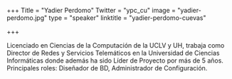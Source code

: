 +++
Title = "Yadier Perdomo"
Twitter = "ypc_cu"
image = "yadier-perdomo.jpg"
type = "speaker"
linktitle = "yadier-perdomo-cuevas"

+++

Licenciado en Ciencias de la Computación de la UCLV y UH, trabaja como Director de Redes y Servicios Telemáticos en la Universidad de Ciencias Informáticas donde además ha sido Líder de Proyecto por más de 5 años. Principales roles: Diseñador de BD, Administrador de Configuración. 
